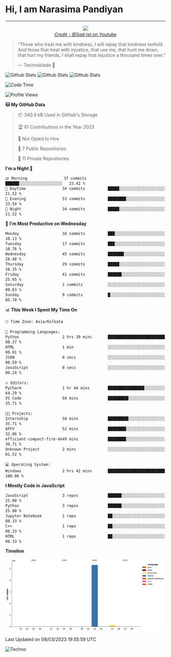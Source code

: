 # Hi, I am Narasima Pandiyan

___

<div align=center>
  <img height=300px src="https://i.makeagif.com/media/4-16-2021/Z0PUh5.gif">
  <br><a href="https://youtu.be/MPiILYNStd8?t=50" target="_blank"><i>Credit - @Sad-ist on Youtube</i></a>
</div>

>“Those who treat me with kindness, I will repay that kindness tenfold.
>And those that treat with injustice, that use me, that hunt me down, that hurt my friends, I shall repay that injustice a thousand times over.”
>
> ― Technoblade 👑

![Github Stats](http://github-profile-summary-cards.vercel.app/api/cards/profile-details?username=NarasimaPandiyan&theme=github_dark)
![Github Stats](http://github-profile-summary-cards.vercel.app/api/cards/stats?username=NarasimaPandiyan&theme=github_dark)
![Github Stats](http://github-profile-summary-cards.vercel.app/api/cards/most-commit-language?username=NarasimaPandiyan&theme=github_dark)
<!--START_SECTION:waka-->
![Code Time](http://img.shields.io/badge/Code%20Time-10%20hrs%202%20mins-blue)

![Profile Views](http://img.shields.io/badge/Profile%20Views-0-blue)

**🐱 My GitHub Data** 

> 📦 340.9 kB Used in GitHub's Storage 
 > 
> 🏆 81 Contributions in the Year 2023
 > 
> 🚫 Not Opted to Hire
 > 
> 📜 7 Public Repositories 
 > 
> 🔑 11 Private Repositories 
 > 
**I'm a Night 🦉** 

```text
🌞 Morning                37 commits          ██████░░░░░░░░░░░░░░░░░░░   23.42 % 
🌆 Daytime                34 commits          █████░░░░░░░░░░░░░░░░░░░░   21.52 % 
🌃 Evening                53 commits          ████████░░░░░░░░░░░░░░░░░   33.54 % 
🌙 Night                  34 commits          █████░░░░░░░░░░░░░░░░░░░░   21.52 % 
```
📅 **I'm Most Productive on Wednesday** 

```text
Monday                   16 commits          ███░░░░░░░░░░░░░░░░░░░░░░   10.13 % 
Tuesday                  17 commits          ███░░░░░░░░░░░░░░░░░░░░░░   10.76 % 
Wednesday                45 commits          ███████░░░░░░░░░░░░░░░░░░   28.48 % 
Thursday                 29 commits          █████░░░░░░░░░░░░░░░░░░░░   18.35 % 
Friday                   41 commits          ██████░░░░░░░░░░░░░░░░░░░   25.95 % 
Saturday                 1 commits           ░░░░░░░░░░░░░░░░░░░░░░░░░   00.63 % 
Sunday                   9 commits           █░░░░░░░░░░░░░░░░░░░░░░░░   05.70 % 
```


📊 **This Week I Spent My Time On** 

```text
🕑︎ Time Zone: Asia/Kolkata

💬 Programming Languages: 
Python                   2 hrs 39 mins       █████████████████████████   98.37 % 
HTML                     1 min               ░░░░░░░░░░░░░░░░░░░░░░░░░   00.81 % 
JSON                     0 secs              ░░░░░░░░░░░░░░░░░░░░░░░░░   00.59 % 
JavaScript               0 secs              ░░░░░░░░░░░░░░░░░░░░░░░░░   00.24 % 

🔥 Editors: 
PyCharm                  1 hr 44 mins        ████████████████░░░░░░░░░   64.29 % 
VS Code                  58 mins             █████████░░░░░░░░░░░░░░░░   35.71 % 

🐱‍💻 Projects: 
Internship               58 mins             █████████░░░░░░░░░░░░░░░░   35.71 % 
AFFV                     52 mins             ████████░░░░░░░░░░░░░░░░░   32.06 % 
efficient-compact-fire-de49 mins             ████████░░░░░░░░░░░░░░░░░   30.71 % 
Unknown Project          2 mins              ░░░░░░░░░░░░░░░░░░░░░░░░░   01.52 % 

💻 Operating System: 
Windows                  2 hrs 42 mins       █████████████████████████   100.00 % 
```

**I Mostly Code in JavaScript** 

```text
JavaScript               3 repos             ██████░░░░░░░░░░░░░░░░░░░   25.00 % 
Python                   3 repos             ██████░░░░░░░░░░░░░░░░░░░   25.00 % 
Jupyter Notebook         1 repo              ██░░░░░░░░░░░░░░░░░░░░░░░   08.33 % 
C++                      1 repo              ██░░░░░░░░░░░░░░░░░░░░░░░   08.33 % 
HTML                     1 repo              ██░░░░░░░░░░░░░░░░░░░░░░░   08.33 % 
```



**Timeline**

![Lines of Code chart](https://raw.githubusercontent.com/NarasimaPandiyan/NarasimaPandiyan/main/assets/bar_graph.png)


 Last Updated on 08/03/2023 19:55:59 UTC
<!--END_SECTION:waka-->
![Techno](Assets/Techno-RIP.gif)
